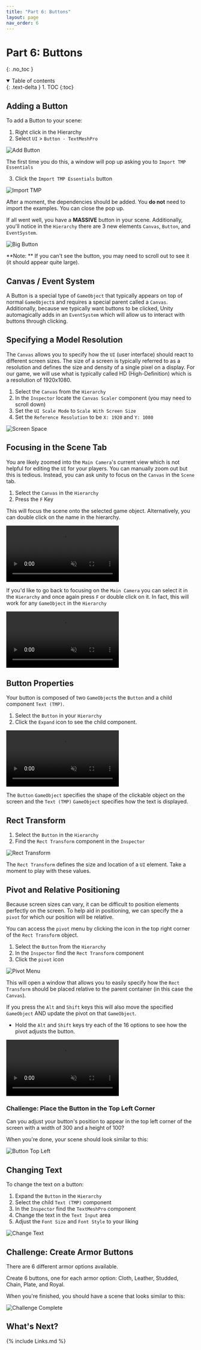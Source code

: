 ```yaml
---
title: "Part 6: Buttons"
layout: page
nav_order: 6
---
```


# Part 6: Buttons
{: .no_toc }


<details open markdown="block">
  <summary>
    Table of contents
  </summary>
  {: .text-delta }
1. TOC
{:toc}
</details>

## Adding a Button

To add a Button to your scene:

1. Right click in the Hierarchy
2. Select `UI` > `Button - TextMeshPro`

![Add Button](06/../../imgs/06/00-add-button.png)

The first time you do this, a window will pop up asking you to `Import TMP Essentials`

3. Click the `Import TMP Essentials` button

![Import TMP](../imgs/06/01-import-tmp.png)

After a moment, the dependencies should be added. You **do not** need to import the examples. You can close the pop up.

If all went well, you have a **MASSIVE** button in your scene. Additionally, you'll notice in the `Hierarchy` there are 3 new elements `Canvas`, `Button`, and `EventSystem`.

![Big Button](../imgs/06/02-big-button.png)

**Note: ** If you can't see the button, you may need to scroll out to see it (it should appear quite large).

## Canvas / Event System

A Button is a special type of `GameObject` that typically appears on top of
normal `GameObject`s and requires a special parent called a `Canvas`.
Additionally, because we typically want buttons to be clicked, Unity
automagically adds in an `EventSystem` which will allow us to interact with
buttons through clicking.

## Specifying a Model Resolution

The `Canvas` allows you to specify how the `UI` (user interface) should react to different
screen sizes. The size of a screen is typically referred to as a resolution and defines the size and density of a single pixel on a display. For our game, we will use what is typically called HD (High-Definition) which is a resolution of 1920x1080.

1. Select the `Canvas` from the `Hierarchy`
2. In the `Inspector` locate the `Canvas Scaler` component (you may need to scroll down)
3. Set the `UI Scale Mode` to `Scale With Screen Size`
4. Set the `Reference Resolution` to be `X: 1920` and `Y: 1080`

![Screen Space](../imgs/06/03-screen-space.png)

## Focusing in the Scene Tab

You are likely zoomed into the `Main Camera`'s current view which is not helpful for editing the `UI` for your players. You can manually zoom out but this is tedious. Instead, you can ask unity to focus on the `Canvas` in the `Scene` tab.

1. Select the `Canvas` in the `Hierarchy`
2. Press the `F` Key

This will focus the scene onto the selected game object. Alternatively, you can double click on the name in the hierarchy.

<video autoplay loop muted style="max-width:700px">
  <source src="../imgs/06/04-focus-canvas.webm" type="video/webm">
</video> 

If you'd like to go back to focusing on the `Main Camera` you can select it in
the `Hierarchy` and once again press `F` or double click on it. In fact, this
will work for any `GameObject` in the `Hierarchy`

<video autoplay loop muted style="max-width:700px">
  <source src="../imgs/06/05-focus-main-camera.webm" type="video/webm">
</video> 

## Button Properties

Your button is composed of two `GameObject`s the `Button` and a child component `Text (TMP)`.

1. Select the `Button` in your `Hierarchy`
2. Click the `Expand` icon to see the child component.

<video autoplay loop muted style="max-width:700px">
  <source src="../imgs/06/06-expand-button.webm" type="video/webm">
</video> 

The `Button` `GameObject` specifies the shape of the clickable object on the
screen and the `Text (TMP)` `GameObject` specifies how the text is displayed.


## Rect Transform

1. Select the `Button` in the `Hierarchy`
2. Find the `Rect Transform` component in the `Inspector`

![Rect Transform](../imgs/06/07-rect-transform.png)

The `Rect Transform` defines the size and location of a `UI` element. Take a moment to play with these values.

## Pivot and Relative Positioning

Because screen sizes can vary, it can be difficult to position elements perfectly on the screen. To help aid in positioning, we can specify the a `pivot` for which our position will be relative.

You can access the `pivot` menu by clicking the icon in the top right corner of the `Rect Transform` object.

1. Select the `Button` from the `Hierarchy`
2. In the `Inspector` find the `Rect Transform` component
3. Click the `pivot` icon

![Pivot Menu](../imgs/06/09-pivot-menu.png)

This will open a window that allows you to easily specify how the `Rect
Transform` should be placed relative to the parent container (in this case the
`Canvas`).

If you press the `Alt` and `Shift` keys this will also move the specified `GameObject` AND update the pivot on that `GameObject`.

* Hold the `Alt` and `Shift` keys try each of the 16 options to see how the pivot adjusts the button.


<video autoplay loop muted style="max-width:700px">
  <source src="../imgs/06/10-play-with-pivot.webm" type="video/webm">
</video> 

### Challenge: Place the Button in the Top Left Corner

Can you adjust your button's position to appear in the top left corner of the screen with a width of 300 and a height of 100?

When you're done, your scene should look similar to this:

![Button Top Left](../imgs/06/08-button-top-rihgt.png)


## Changing Text

To change the text on a button:

1. Expand the `Button` in the `Hierarchy`
2. Select the child `Text (TMP)` component
3. In the `Inspector` find the `TextMeshPro` component
4. Change the text in the `Text Input` area
5. Adjust the `Font Size` and `Font Style` to your liking


![Change Text](../imgs/06/10-change-text.png)


## Challenge: Create Armor Buttons

There are 6 different armor options available.

Create 6 buttons, one for each armor option: Cloth, Leather, Studded, Chain, Plate, and Royal.

When you're finished, you should have a scene that looks similar to this:

![Challenge Complete](../imgs/06/11-challenge-complete.png)

## What's Next?



{% include Links.md %}